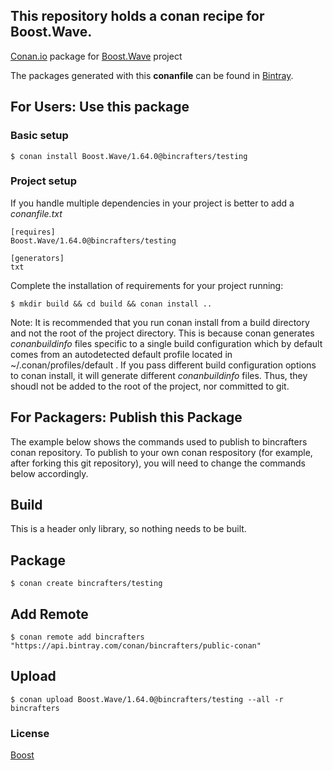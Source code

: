 ## This repository holds a conan recipe for Boost.Wave.

[Conan.io](https://conan.io) package for [Boost.Wave](https://github.com/Boostorg/Wave) project

The packages generated with this **conanfile** can be found in [Bintray](https://bintray.com/bincrafters/public-conan/Boost.Wave%3Abincrafters).

## For Users: Use this package

### Basic setup

    $ conan install Boost.Wave/1.64.0@bincrafters/testing

### Project setup

If you handle multiple dependencies in your project is better to add a *conanfile.txt*

    [requires]
    Boost.Wave/1.64.0@bincrafters/testing

    [generators]
    txt

Complete the installation of requirements for your project running:</small></span>

    $ mkdir build && cd build && conan install ..
	
Note: It is recommended that you run conan install from a build directory and not the root of the project directory.  This is because conan generates *conanbuildinfo* files specific to a single build configuration which by default comes from an autodetected default profile located in ~/.conan/profiles/default .  If you pass different build configuration options to conan install, it will generate different *conanbuildinfo* files.  Thus, they shoudl not be added to the root of the project, nor committed to git. 

## For Packagers: Publish this Package

The example below shows the commands used to publish to bincrafters conan repository. To publish to your own conan respository (for example, after forking this git repository), you will need to change the commands below accordingly. 

## Build  

This is a header only library, so nothing needs to be built.

## Package 

    $ conan create bincrafters/testing
	
## Add Remote

	$ conan remote add bincrafters "https://api.bintray.com/conan/bincrafters/public-conan"

## Upload

    $ conan upload Boost.Wave/1.64.0@bincrafters/testing --all -r bincrafters

### License
[Boost](LICENSE)
